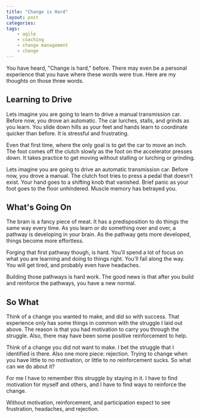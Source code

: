 ```yaml
---
title: "Change is Hard"
layout: post
categories:
tags:
    - agile
    - coaching
    - change management
    - change
---
```

You have heard, "Change is hard," before. There may even be a personal experience that you have where these words were true. Here are my thoughts on those three words.

## Learning to Drive ##
Lets imagine you are going to learn to drive a manual transmission car. Before now, you drove an automatic. The car lurches, stalls, and grinds as you learn. You slide down hills as your feet and hands learn to coordinate quicker than before. It is stressful and frustrating.

Even that first time, where the only goal is to get the car to move an inch. The foot comes off the clutch slowly as the foot on the accelerator presses down. It takes practice to get moving without stalling or lurching or grinding.

Lets imagine you are going to drive an automatic transmission car. Before now, you drove a manual. The clutch foot tries to press a pedal that doesn't exist. Your hand goes to a shifting knob that vanished. Brief panic as your foot goes to the floor unhindered. Muscle memory has betrayed you.

## What's Going On ##
The brain is a fancy piece of meat. It has a predisposition to do things the same way every time. As you learn or do something over and over, a pathway is developing in your brain. As the pathway gets more developed, things become more effortless.

Forging that first pathway though, is hard. You'll spend a lot of focus on what you are learning and doing to things right. You'll fail along the way. You will get tired, and probably even have headaches.

Building those pathways is hard work. The good news is that after you build and reinforce the pathways, you have a new normal.

## So What ##
Think of a change you wanted to make, and did so with success. That experience only has some things in common with the struggle I laid out above. The reason is that you had motivation to carry you through the struggle. Also, there may have been some positive reinforcement to help.

Think of a change you did not want to make. I bet the struggle that I identified is there. Also one more piece: rejection. Trying to change when you have little to no motivation, or little to no reinforcement sucks. So what can we do about it?

For me I have to remember this struggle by staying in it. I have to find motivation for myself and others, and I have to find ways to reinforce the change.

Without motivation, reinforcement, and participation expect to see frustration, headaches, and rejection.


